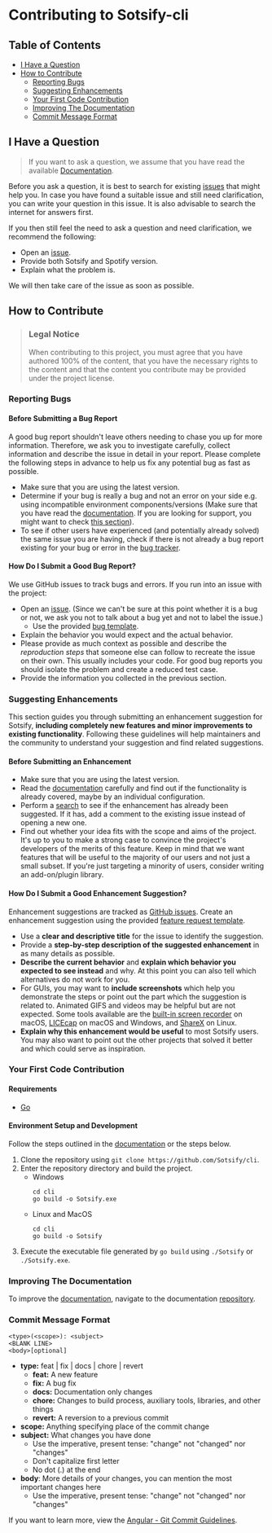 # Contributing to Sotsify-cli

## Table of Contents

- [I Have a Question](#i-have-a-question)
- [How to Contribute](#how-to-contribute)
  - [Reporting Bugs](#reporting-bugs)
  - [Suggesting Enhancements](#suggesting-enhancements)
  - [Your First Code Contribution](#your-first-code-contribution)
  - [Improving The Documentation](#improving-the-documentation)
  - [Commit Message Format](#commit-message-format)

## I Have a Question

> If you want to ask a question, we assume that you have read the available [Documentation](https://Sotsify.app/docs/getting-started/).

Before you ask a question, it is best to search for existing [issues](https://github.com/Sotsify/cli/issues) that might help you. In case you have found a suitable issue and still need clarification, you can write your question in this issue. It is also advisable to search the internet for answers first.

If you then still feel the need to ask a question and need clarification, we recommend the following:

- Open an [issue](https://github.com/Sotsify/cli/issues/new).
- Provide both Sotsify and Spotify version.
- Explain what the problem is.

We will then take care of the issue as soon as possible.

## How to Contribute

> ### Legal Notice
> When contributing to this project, you must agree that you have authored 100% of the content, that you have the necessary rights to the content and that the content you contribute may be provided under the project license.

### Reporting Bugs

#### Before Submitting a Bug Report

A good bug report shouldn't leave others needing to chase you up for more information. Therefore, we ask you to investigate carefully, collect information and describe the issue in detail in your report. Please complete the following steps in advance to help us fix any potential bug as fast as possible.

- Make sure that you are using the latest version.
- Determine if your bug is really a bug and not an error on your side e.g. using incompatible environment components/versions (Make sure that you have read the [documentation](https://Sotsify.app/docs/getting-started/). If you are looking for support, you might want to check [this section](#i-have-a-question)).
- To see if other users have experienced (and potentially already solved) the same issue you are having, check if there is not already a bug report existing for your bug or error in the [bug tracker](https://github.com/Sotsify/cli/labels/%F0%9F%90%9B%20bug).

#### How Do I Submit a Good Bug Report?

We use GitHub issues to track bugs and errors. If you run into an issue with the project:

- Open an [issue](https://github.com/Sotsify/cli/issues/new). (Since we can't be sure at this point whether it is a bug or not, we ask you not to talk about a bug yet and not to label the issue.)
  - Use the provided [bug template](https://github.com/Sotsify/cli/issues/new?assignees=&labels=%F0%9F%90%9B+bug&projects=&template=bug_report.yml).
- Explain the behavior you would expect and the actual behavior.
- Please provide as much context as possible and describe the *reproduction steps* that someone else can follow to recreate the issue on their own. This usually includes your code. For good bug reports you should isolate the problem and create a reduced test case.
- Provide the information you collected in the previous section.

### Suggesting Enhancements

This section guides you through submitting an enhancement suggestion for Sotsify, **including completely new features and minor improvements to existing functionality**. Following these guidelines will help maintainers and the community to understand your suggestion and find related suggestions.

#### Before Submitting an Enhancement

- Make sure that you are using the latest version.
- Read the [documentation](https://Sotsify.app/docs/getting-started/) carefully and find out if the functionality is already covered, maybe by an individual configuration.
- Perform a [search](https://github.com/Sotsify/cli/issues) to see if the enhancement has already been suggested. If it has, add a comment to the existing issue instead of opening a new one.
- Find out whether your idea fits with the scope and aims of the project. It's up to you to make a strong case to convince the project's developers of the merits of this feature. Keep in mind that we want features that will be useful to the majority of our users and not just a small subset. If you're just targeting a minority of users, consider writing an add-on/plugin library.

#### How Do I Submit a Good Enhancement Suggestion?

Enhancement suggestions are tracked as [GitHub issues](https://github.com/Sotsify/cli/issues). Create an enhancement suggestion using the provided [feature request template](https://github.com/Sotsify/cli/issues/new?assignees=&labels=%E2%9C%A8+feature&projects=&template=feature_request.yml).

- Use a **clear and descriptive title** for the issue to identify the suggestion.
- Provide a **step-by-step description of the suggested enhancement** in as many details as possible.
- **Describe the current behavior** and **explain which behavior you expected to see instead** and why. At this point you can also tell which alternatives do not work for you.
- For GUIs, you may want to **include screenshots** which help you demonstrate the steps or point out the part which the suggestion is related to. Animated GIFS and videos may be helpful but are not expected. Some tools available are the [built-in screen recorder](https://support.apple.com/en-us/102618) on macOS, [LICEcap](https://www.cockos.com/licecap/) on macOS and Windows, and [ShareX](https://getsharex.com/) on Linux.
- **Explain why this enhancement would be useful** to most Sotsify users. You may also want to point out the other projects that solved it better and which could serve as inspiration.

### Your First Code Contribution

#### Requirements

- [Go](https://go.dev/dl/)

#### Environment Setup and Development

Follow the steps outlined in the [documentation](https://Sotsify.app/docs/development/compiling) or the steps below.
1. Clone the repository using `git clone https://github.com/Sotsify/cli`.
2. Enter the repository directory and build the project.
   * Windows
      ```
      cd cli
      go build -o Sotsify.exe
      ```
   * Linux and MacOS
      ```
      cd cli
      go build -o Sotsify
      ```
3. Execute the executable file generated by `go build` using `./Sotsify` or `./Sotsify.exe`.

### Improving The Documentation

To improve the [documentation](https://Sotsify.app/docs/getting-started), navigate to the documentation [repository](https://github.com/Sotsify/Sotsify-docs).

### Commit Message Format

    <type>(<scope>): <subject>
    <BLANK LINE>
    <body>[optional]

*   **type:** feat | fix | docs | chore | revert
    *   **feat:** A new feature
    *   **fix:** A bug fix
    *   **docs:** Documentation only changes
    *   **chore:** Changes to build process, auxiliary tools, libraries, and other things
    *   **revert:** A reversion to a previous commit
*   **scope:** Anything specifying place of the commit change
*   **subject:** What changes you have done
    *   Use the imperative, present tense: "change" not "changed" nor "changes"
    *   Don't capitalize first letter
    *   No dot (.) at the end
*   **body**: More details of your changes, you can mention the most important changes here
    *   Use the imperative, present tense: "change" not "changed" nor "changes"

If you want to learn more, view the [Angular - Git Commit Guidelines](https://github.com/angular/angular.js/blob/master/DEVELOPERS.md#-git-commit-guidelines).
